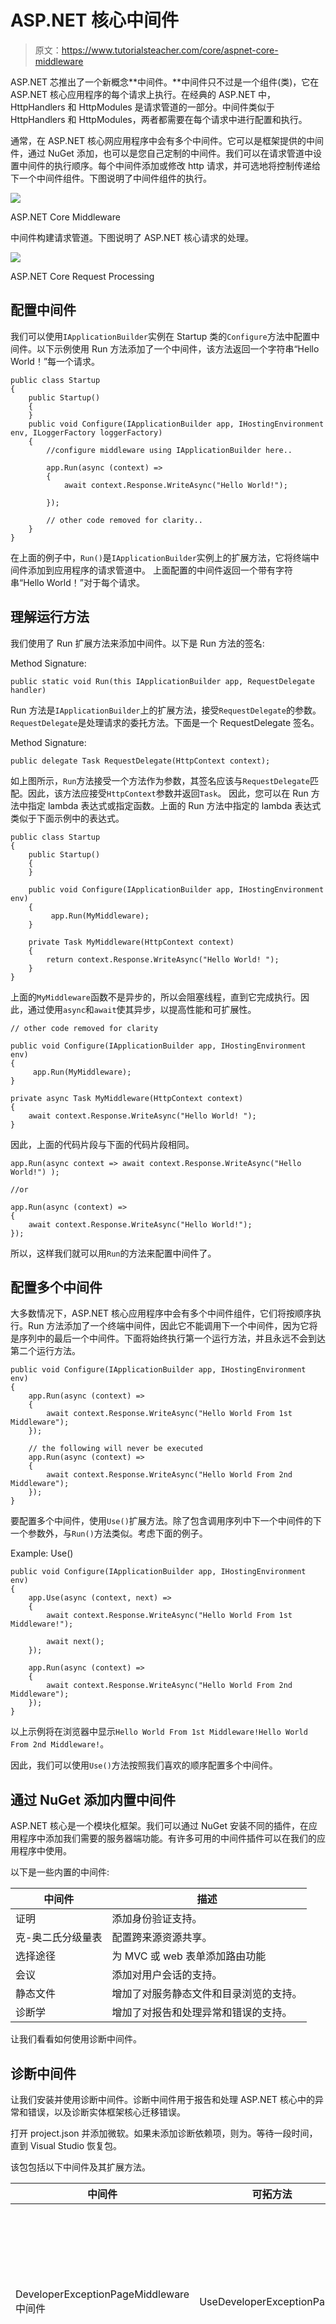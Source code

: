 # ASP.NET 核心中间件

> 原文：<https://www.tutorialsteacher.com/core/aspnet-core-middleware>

ASP.NET 芯推出了一个新概念**中间件。**中间件只不过是一个组件(类)，它在 ASP.NET 核心应用程序的每个请求上执行。在经典的 ASP.NET 中，HttpHandlers 和 HttpModules 是请求管道的一部分。中间件类似于 HttpHandlers 和 HttpModules，两者都需要在每个请求中进行配置和执行。

通常，在 ASP.NET 核心网应用程序中会有多个中间件。它可以是框架提供的中间件，通过 NuGet 添加，也可以是您自己定制的中间件。我们可以在请求管道中设置中间件的执行顺序。每个中间件添加或修改 http 请求，并可选地将控制传递给下一个中间件组件。下图说明了中间件组件的执行。

[![](img/a57ddf511c2afbf7952bd5ce626a359b.png)](../../Content/images/core/middleware-1.png)

ASP.NET Core Middleware



中间件构建请求管道。下图说明了 ASP.NET 核心请求的处理。

[![](img/b22143a62ef5411767811824e2d09957.png)](../../Content/images/core/request-processing.png)

ASP.NET Core Request Processing



## 配置中间件

我们可以使用`IApplicationBuilder`实例在 Startup 类的`Configure`方法中配置中间件。以下示例使用 Run 方法添加了一个中间件，该方法返回一个字符串“Hello World！”每一个请求。

```
public class Startup
{
    public Startup()
    {
    } 
    public void Configure(IApplicationBuilder app, IHostingEnvironment env, ILoggerFactory loggerFactory)
    {
        //configure middleware using IApplicationBuilder here..

        app.Run(async (context) =>
        {              
            await context.Response.WriteAsync("Hello World!");

        });

        // other code removed for clarity.. 
    }
} 
```

在上面的例子中，`Run()`是`IApplicationBuilder`实例上的扩展方法，它将终端中间件添加到应用程序的请求管道中。 上面配置的中间件返回一个带有字符串“Hello World！”对于每个请求。

## 理解运行方法

我们使用了 Run 扩展方法来添加中间件。以下是 Run 方法的签名:

Method Signature:

```
public static void Run(this IApplicationBuilder app, RequestDelegate handler)

```

Run 方法是`IApplicationBuilder`上的扩展方法，接受`RequestDelegate`的参数。`RequestDelegate`是处理请求的委托方法。下面是一个 RequestDelegate 签名。

Method Signature:

```
public delegate Task RequestDelegate(HttpContext context);

```

如上图所示，`Run`方法接受一个方法作为参数，其签名应该与`RequestDelegate`匹配。因此，该方法应接受`HttpContext`参数并返回`Task`。 因此，您可以在 Run 方法中指定 lambda 表达式或指定函数。上面的 Run 方法中指定的 lambda 表达式类似于下面示例中的表达式。

```
public class Startup
{
    public Startup()
    {
    } 

    public void Configure(IApplicationBuilder app, IHostingEnvironment env)
    {
         app.Run(MyMiddleware);
    }

    private Task MyMiddleware(HttpContext context) 
    {
        return context.Response.WriteAsync("Hello World! ");
    }
} 
```

上面的`MyMiddleware`函数不是异步的，所以会阻塞线程，直到它完成执行。因此，通过使用`async`和`await`使其异步，以提高性能和可扩展性。

```
// other code removed for clarity

public void Configure(IApplicationBuilder app, IHostingEnvironment env)
{
     app.Run(MyMiddleware);
}

private async Task MyMiddleware(HttpContext context) 
{
    await context.Response.WriteAsync("Hello World! ");
} 
```

因此，上面的代码片段与下面的代码片段相同。

```
app.Run(async context => await context.Response.WriteAsync("Hello World!") );

//or 

app.Run(async (context) =>
{
    await context.Response.WriteAsync("Hello World!"); 
}); 
```

所以，这样我们就可以用`Run`的方法来配置中间件了。

## 配置多个中间件

大多数情况下，ASP.NET 核心应用程序中会有多个中间件组件，它们将按顺序执行。Run 方法添加了一个终端中间件，因此它不能调用下一个中间件，因为它将是序列中的最后一个中间件。下面将始终执行第一个运行方法，并且永远不会到达第二个运行方法。

```
public void Configure(IApplicationBuilder app, IHostingEnvironment env)
{
    app.Run(async (context) =>
    {
        await context.Response.WriteAsync("Hello World From 1st Middleware"); 
    });

    // the following will never be executed
    app.Run(async (context) =>
    {
        await context.Response.WriteAsync("Hello World From 2nd Middleware"); 
    });
} 
```

要配置多个中间件，使用`Use()`扩展方法。除了包含调用序列中下一个中间件的下一个参数外，与`Run()`方法类似。考虑下面的例子。

Example: Use() 

```
public void Configure(IApplicationBuilder app, IHostingEnvironment env)
{
    app.Use(async (context, next) =>
    {
        await context.Response.WriteAsync("Hello World From 1st Middleware!");

        await next();
    });

    app.Run(async (context) =>
    {
        await context.Response.WriteAsync("Hello World From 2nd Middleware"); 
    });
} 
```

以上示例将在浏览器中显示`Hello World From 1st Middleware!Hello World From 2nd Middleware!`。

因此，我们可以使用`Use()`方法按照我们喜欢的顺序配置多个中间件。

## 通过 NuGet 添加内置中间件

ASP.NET 核心是一个模块化框架。我们可以通过 NuGet 安装不同的插件，在应用程序中添加我们需要的服务器端功能。有许多可用的中间件插件可以在我们的应用程序中使用。

以下是一些内置的中间件:

| 中间件 | 描述 |
| --- | --- |
| 证明 | 添加身份验证支持。 |
| 克-奥二氏分级量表 | 配置跨来源资源共享。 |
| 选择途径 | 为 MVC 或 web 表单添加路由功能 |
| 会议 | 添加对用户会话的支持。 |
| 静态文件 | 增加了对服务静态文件和目录浏览的支持。 |
| 诊断学 | 增加了对报告和处理异常和错误的支持。 |

让我们看看如何使用诊断中间件。

## 诊断中间件

让我们安装并使用诊断中间件。诊断中间件用于报告和处理 ASP.NET 核心中的异常和错误，以及诊断实体框架核心迁移错误。

打开 project.json 并添加微软。如果未添加诊断依赖项，则为。等待一段时间，直到 Visual Studio 恢复包。

该包包括以下中间件及其扩展方法。

| 中间件 | 可拓方法 | 描述 |
| --- | --- | --- |
| DeveloperExceptionPageMiddleware 中间件 | UseDeveloperExceptionPage() | 从管道中捕获同步和异步异常，并生成 HTML 错误响应。 |
| ExceptionHandlerMiddleware | UseExceptionHandler() | 捕捉异常，记录它们，并在备用管道中重新执行。 |
| 状态显示软件中间件 | UseStatusCodePages() | 检查状态代码在 400 和 599 之间的响应。 |
| welcome page 中间件 | UseWelcomePage() | 显示根路径的欢迎页面。 |

我们可以在 Startup 类的配置方法中调用各自的 Use*扩展方法来使用上面的中间件。

让我们添加 welcomePage 中间件，它将显示根路径的欢迎页面。

Example: Add Diagnostics Middleware 

```
public void Configure(IApplicationBuilder app, IHostingEnvironment env)
{   
    app.UseWelcomePage(); 
    //other code removed for clarity 
} 
```

上面的示例将为每个请求显示下面的欢迎页面。

[![welcomepage middleware](img/ddb42665c1e33923bd5fdb07f46fee8f.png)](../../Content/images/core/welcome-page.png)

这样我们可以使用不同的 Use*扩展方法来包含不同的中间件。

接下来，学习如何在 ASP.NET 核心应用程序中实现日志功能。**